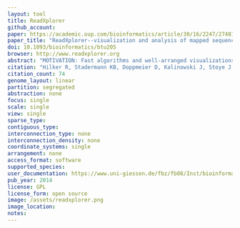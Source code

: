 ```yaml
---
layout: tool 
title: ReadXplorer
github_account: 
paper: https://academic.oup.com/bioinformatics/article/30/16/2247/2748172
paper_title: "ReadXplorer--visualization and analysis of mapped sequences."
doi: 10.1093/bioinformatics/btu205
browser: http://www.readxplorer.org
abstract: "MOTIVATION: Fast algorithms and well-arranged visualizations are required for the comprehensive analysis of the ever-growing size of genomic and transcriptomic next-generation sequencing data., , RESULTS: ReadXplorer is a software offering straightforward visualization and extensive analysis functions for genomic and transcriptomic DNA sequences mapped on a reference. A unique specialty of ReadXplorer is the quality classification of the read mappings. It is incorporated in all analysis functions and displayed in ReadXplorer's various synchronized data viewers for (i) the reference sequence, its base coverage as (ii) normalizable plot and (iii) histogram, (iv) read alignments and (v) read pairs. ReadXplorer's analysis capability covers RNA secondary structure prediction, single nucleotide polymorphism and deletion-insertion polymorphism detection, genomic feature and general coverage analysis. Especially for RNA-Seq data, it offers differential gene expression analysis, transcription start site and operon detection as well as RPKM value and read count calculations. Furthermore, ReadXplorer can combine or superimpose coverage of different datasets., , AVAILABILITY AND IMPLEMENTATION: ReadXplorer is available as open-source software at http://www.readxplorer.org along with a detailed manual."
citation: "Hilker R, Stadermann KB, Doppmeier D, Kalinowski J, Stoye J, Straube J, et al. ReadXplorer—visualization and analysis of mapped sequences. Bioinformatics. Oxford University Press; 2014;30: 2247–2254."
citation_count: 74
genome_layout: linear
partition: segregated
abstraction: none
focus: single
scale: single
view: single
sparse_type: 
contiguous_type: 
interconnection_type: none
interconnection_density: none
coordinate_systems: single
arrangement: none
access_format: software
supported_species: 
user_documentation: https://www.uni-giessen.de/fbz/fb08/Inst/bioinformatik/software/ReadXplorer/documentation
pub_year: 2014
license: GPL
license_form: open source
image: /assets/readxplorer.png
image_location: 
notes: 
---
```

